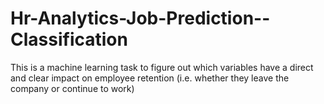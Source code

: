 # Hr-Analytics-Job-Prediction--Classification
This is a machine learning task to figure out which variables have a direct and clear impact on employee retention (i.e. whether they leave the company or continue to work)
